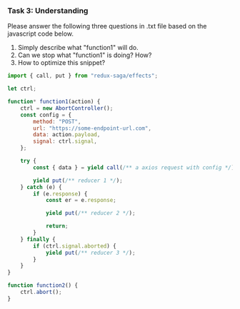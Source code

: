 ### Task 3: Understanding

Please answer the following three questions in .txt file based on the javascript code below.

1. Simply describe what "function1" will do.
2. Can we stop what "function1" is doing? How?
3. How to optimize this snippet?

```js
import { call, put } from "redux-saga/effects";

let ctrl;

function* function1(action) {
    ctrl = new AbortController();
    const config = {
        method: "POST",
        url: "https://some-endpoint-url.com",
        data: action.payload,
        signal: ctrl.signal,
    };

    try {
        const { data } = yield call(/** a axios request with config */);

        yield put(/** reducer 1 */);
    } catch (e) {
        if (e.response) {
            const er = e.response;

            yield put(/** reducer 2 */);

            return;
        }
    } finally {
        if (ctrl.signal.aborted) {
            yield put(/** reducer 3 */);
        }
    }
}

function function2() {
    ctrl.abort();
}
```